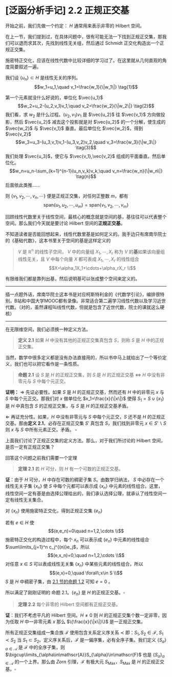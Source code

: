 # [泛函分析手记] 2.2 正规正交基

开始之前，我们先做一个约定： $H$ 通常用来表示非零的 $\mathrm{Hilbert}$ 空间。

在上一节，我们提到过，在具体问题中，很有可能无法一下找到正规正交集，那我们可以退而求其次，先找到线性无关组，然后通过 $\mathrm{Schmidt}$ 正交化构造出一个正规正交集。

施密特正交化，应该在线性代数中比较详细的学习过了。在这里就从几何直观的角度简要叙述一遍。

我们设 $\{u_n\}\subset H$ 是线性无关的序列。
$$w_1=u_1,\quad v_1=\frac{w_1}{\|w_1\|} \tag{1}$$

第一个元素就没什么好说的，单位化 $\vec{u_1}$
$$w_2=u_2-(u_2,v_1)v_1,\quad v_2=\frac{w_2}{\|w_2\|} \tag{2}$$
我们看，求 $w_2$ 是什么过程。$(u_2,v_1)v_1$ 是 $\vec{u_2}$ 往 $\vec{v_1}$ 方向做投影，然后 $\vec{u_2}$ 减去这个投影就是对 $\vec{u_2}$ 的一个分解，使生成的 $\vec{w_2}$ 与 $\vec{v_1}$ 垂直。最后单位化 $\vec{w_2}$，得到 $\vec{v_2}$ 
$$w_3=u_3-(u_3,v_1)v_1-(u_3,v_2)v_2,\quad v_3=\frac{w_3}{\|w_3\|} \tag{3}$$
我们处理 $\vec{u_3}$，使它与 $\vec{v_1},\vec{v_2}$ 组成的平面垂直。然后单位化。
$$w_n=u_n-\sum_{k=1}^{n-1}(u_n,v_k)v_k,\quad v_n=\frac{w_n}{\|w_n\|} \tag{n}$$
后面依此类推……

则 $\{v_1,v_2,\cdots,v_n,\cdots\}$ 便是正规正交集，对任何正整数 $m$，都有
$$\mathrm{span}\{u_1,u_2,\cdots,u_m\}=\mathrm{span}\{v_1,v_2,\cdots,v_m\}$$

回顾线性代数里关于线性空间，最核心的概念就是空间的基，基往往可以代表整个空间。那么我们今天就是要讨论 $\mathrm{Hilbert}$ 空间的**正规正交基**。

不知道读者是否能回想起来，线性代数里基是如何定义的。我手边只有席南华院士的《基础代数》，这本书里关于空间的基是这样定义的
> $V$ 是 $\mathbb{R}^n$ 的线性子空间， $V$ 中的向量组 $X_1,\cdots,X_r$ 称为 $V$ 的**基**如果该向量组线性无关，且 $V$ 中每个向量 $X$ 都可表成 $X_1,\cdots,X_r$ 的线性组合
> $$X=\alpha_1X_1+\cdots+\alpha_rX_r \\$$

有限维我们都是靠列出基，然后说明基可以张成整个空间来定义的。

---
插一点题外话，席南华院士这本书是对应柯斯特利金的《代数学引论》，编排很特别，B站和中国大学MOOC都有录像。非常适合第二遍学习线性代数以及学习近世代数。（对的，虽然课程叫线性代数，但就是包含了近世代数，院士的课就这么硬核）

---

在无限维空间，我们必须换一种定义方法。
> **定义 2.1** 如果 $H$ 中没有其他的正规正交集真包含 $S$，则称 $S$ 是 $H$ 中的正规正交集。

当然，数学中很多定义都是没有办法直接用的，所以书中马上就给出了一个等价定义，我们也可以把它看作是一条性质。

> **命题 2.1** 设 $S$ 是 $H$ 的正规正交集，则 $S$ 是 $H$ 的正规正交基 $\iff$ $H$ 中没有非零元与 $S$ 中每个元正交。

**证明：** $\Rightarrow$ 先证必要性。如果 $S$ 是 $H$ 的正规正交基，然而还有 $H$ 中的非零元 $x$ 与 $S$ 中每个元正交。那我们对 $x$ 做单位化 $x_1=\frac{x}{\|x\|}$ 使得 $S_1=S\cup \{x_1\}$ 是 $H$ 中真包含 $S$ 的正规正交集，与 $S$ 是 $H$ 的正规正交基矛盾。

$\Leftarrow$ 再证充分性。如果，$H$ 中没有非零元与 $S$ 中每个元正交，$S$ 还不是 $H$ 的正规正交基。那由**定义 2.1**，必存在正规正交集 $S'$ 真包含 $S$，我们找到非零元 $x\in S'\backslash S$ 则 $x$ 与 $S$ 中所有元素正交。矛盾。 $\square$

上面我们讨论了正规正交集的定义方法。那么，对于我们所讨论的 $\mathrm{Hilbert}$ 空间，是否一定有正规正交集？

回答这个问题之前我们需要一个定理

> **定理 2.1** 若 $H$ 可分，则 $H$ 有一个可数的正规正交基。

**证**：由于 $H$ 可分，$H$ 中存在可数的稠密子集 $S$。由数学归纳法， $S$ 中必存在一个线性无关子集 $\{x_n\}$ 使 $S$ 中每个元都可以表示成 $\{x_n\}$ 中元素的线性组合。这里，线性空间一定有基是由选择公理给出的，我们承认选择公理，就承认了线性空间一定有线性无关集合。

对 $\{x_n\}$ 使用施密特正交化，得到正规正交集 $\{e_n\}$

若有 $e\in H$ 使
$$(e,e_n)=0\quad n=1,2,\cdots \\$$
施密特正交化的构造过程中，每个 $x_n$ 可以表示成 $\{e_n\}$ 中元素的线性组合 $\sum\limits_{j=1}^n c_j^{(n)}e_j$，所以
$$(e,x_n)=0,\quad n=1,2,\cdots \\$$
对任意 $x\in S$ 可以表成线性无关集 $\{x_n\}$ 中某些元素的线性组合，所以
$$(e,x)=0,\quad \forall\;x\in S \\$$
$S$ 是 $H$ 中稠密子集，由 [$2.1$ 节的命题 $1.2$](https://zhuanlan.zhihu.com/p/272071139) 可知 $e=0$ 。

所以满足了刚刚证明的 命题 $2.1$。$\{e_n\}$ 是 $H$ 的正规正交基。$\square$

> **定理 2.2** 每个非零的 $\mathrm{Hilbert}$ 空间都有正规正交基。

**证**：我们不考虑平凡的 $\mathrm{Hilbert}$ 空间。$H\not = 0$ 则 $H$ 的正规正交集个数一定非零，因为任取 $H$ 中一非零元素 $x$ 那么 $\{\frac{x}{\|x\|}\}$ 是一正规正交集。

所有正规正交集组成一集合族 $\mathscr{F}$ 使用包含关系定义序关系 $\prec$ 即：$S_1,S_2\in \mathscr{F}, \; S_1\prec S_2$ 当 $S_1\subset S_2$。定义序关系后，$\mathscr{F}$ 是一偏序集，必有全序子集。我们定义 $\{S_\alpha\}_{\alpha\in \mathscr{A}}$ 是 $\mathscr{F}$ 中的全序子集，则 $\bigcup\limits_{\alpha\in\mathscr{A}}S_{\alpha}\in\mathscr{F}$ 也是 $\{S_\alpha\}_{\alpha\in \mathscr{A}}$ 的一个上界。那么由 $Zorn$ 引理，$\mathscr{F}$ 有极大元 $S_{\mathrm{Max}}$，$S_{\mathrm{Max}}$ 是 $H$ 的正规正交基。$\square$


